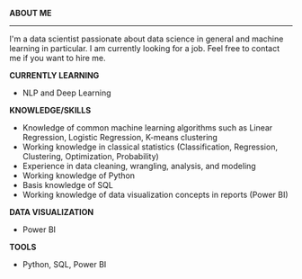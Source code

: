 **ABOUT ME** <br /> <hr> 
    I'm a data scientist passionate about data science in general and machine learning in particular. I am currently looking for a job. Feel free to contact me if you want to hire me.

**CURRENTLY LEARNING** <br />
* NLP and Deep Learning

**KNOWLEDGE/SKILLS** <br />
* Knowledge of common machine learning algorithms such as Linear Regression, Logistic Regression, K-means clustering
* Working knowledge in classical statistics (Classification, Regression, Clustering, Optimization, Probability)
* Experience in data cleaning, wrangling, analysis, and modeling
* Working knowledge of Python
* Basis knowledge of SQL
* Working knowledge of data visualization concepts in reports (Power BI)

**DATA VISUALIZATION** <br />
* Power BI

**TOOLS** <br />
* Python, SQL, Power BI
